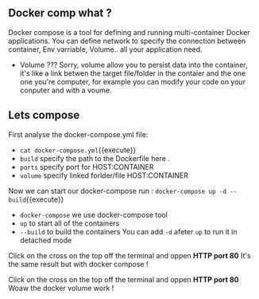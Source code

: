 ## Docker comp what ?
Docker compose is a tool for defining and running multi-container Docker applications.
You can define network to specify the connection between container, Env varriable, Volume.. all your application need.
- Volume ??? 
Sorry, volume allow you to  persist data into the container, it's like a link betwen the target file/folder in the contaier and the one one you're computer, for example you can modify your code on your conputer and with a voume.

## Lets compose
First analyse the docker-compose.yml file:
- `cat docker-compose.yml`{{execute}}
- `build` specify the path to the Dockerfile here . 
-  `ports` specify port for HOST:CONTAINER
-  `volume` specify linked forlder/file HOST:CONTAINER

Now we can start our docker-compose run : `docker-compose up -d --build`{{execute}}
- `docker-compose` we use docker-compose tool
- `up` to start all of the containers 
- `--build` to build the containers
You can add `-d` afeter `up` to run it in detached mode

Click on the cross on the top off the terminal and oppen **HTTP port 80**
It's the same result but with docker compose !




Click on the cross on the top off the terminal and oppen **HTTP port 80**
Woaw the docker volume work !
